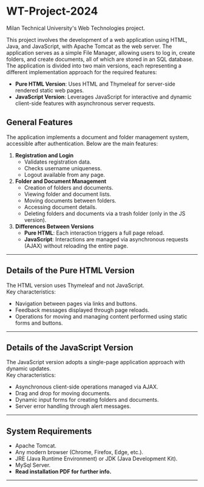 # WT-Project-2024
Milan Technical University's Web Technologies project.

This project involves the development of a web application using HTML, Java, and JavaScript, with Apache Tomcat as the web server. The application serves as a simple File Manager, allowing users to log in, create folders, and create documents, all of which are stored in an SQL database.
The application is divided into two main versions, each representing a different implementation approach for the required features:
- **Pure HTML Version**: Uses HTML and Thymeleaf for server-side rendered static web pages.
- **JavaScript Version**: Leverages JavaScript for interactive and dynamic client-side features with asynchronous server requests.

## General Features
The application implements a document and folder management system, accessible after authentication. Below are the main features:
1. **Registration and Login**  
   - Validates registration data.
   - Checks username uniqueness.
   - Logout available from any page.
2. **Folder and Document Management**  
   - Creation of folders and documents.
   - Viewing folder and document lists.
   - Moving documents between folders.
   - Accessing document details.
   - Deleting folders and documents via a trash folder (only in the JS version).
3. **Differences Between Versions**  
   - **Pure HTML**: Each interaction triggers a full page reload.
   - **JavaScript**: Interactions are managed via asynchronous requests (AJAX) without reloading the entire page.
---

## Details of the Pure HTML Version

The HTML version uses Thymeleaf and not JavaScript.  
Key characteristics:
- Navigation between pages via links and buttons.
- Feedback messages displayed through page reloads.
- Operations for moving and managing content performed using static forms and buttons.
---

## Details of the JavaScript Version

The JavaScript version adopts a single-page application approach with dynamic updates.  
Key characteristics:
- Asynchronous client-side operations managed via AJAX.
- Drag and drop for moving documents.
- Dynamic input forms for creating folders and documents.
- Server error handling through alert messages.
---

## System Requirements

- Apache Tomcat.
- Any modern browser (Chrome, Firefox, Edge, etc.).
- JRE (Java Runtime Environment) or JDK (Java Development Kit).
- MySql Server.
- **Read installation PDF for further info.**
---


